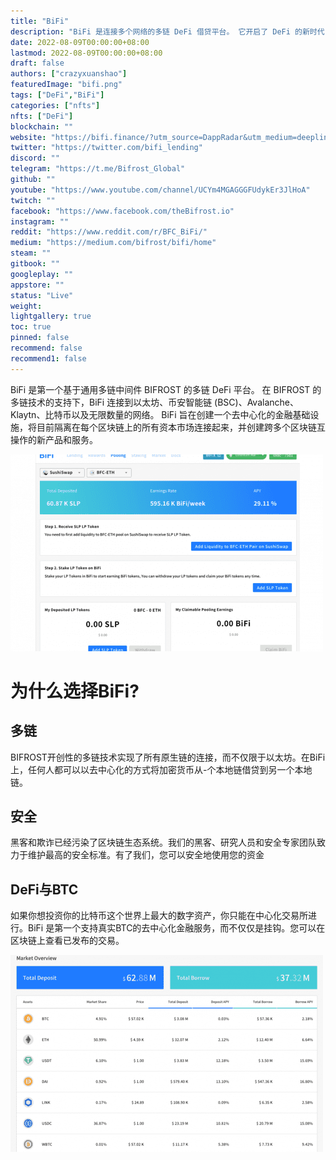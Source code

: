 ```yaml
---
title: "BiFi"
description: "BiFi 是连接多个网络的多链 DeFi 借贷平台。 它开启了 DeFi 的新时代，提供了第一个去中心化的比特币借贷。"
date: 2022-08-09T00:00:00+08:00
lastmod: 2022-08-09T00:00:00+08:00
draft: false
authors: ["crazyxuanshao"]
featuredImage: "bifi.png"
tags: ["DeFi","BiFi"]
categories: ["nfts"]
nfts: ["DeFi"]
blockchain: ""
website: "https://bifi.finance/?utm_source=DappRadar&utm_medium=deeplink&utm_campaign=visit-website"
twitter: "https://twitter.com/bifi_lending"
discord: ""
telegram: "https://t.me/Bifrost_Global"
github: ""
youtube: "https://www.youtube.com/channel/UCYm4MGAGGGFUdykEr3JlHoA"
twitch: ""
facebook: "https://www.facebook.com/theBifrost.io"
instagram: ""
reddit: "https://www.reddit.com/r/BFC_BiFi/"
medium: "https://medium.com/bifrost/bifi/home"
steam: ""
gitbook: ""
googleplay: ""
appstore: ""
status: "Live"
weight: 
lightgallery: true
toc: true
pinned: false
recommend: false
recommend1: false
---
```

<p>BiFi 是第一个基于通用多链中间件 BIFROST 的多链 DeFi 平台。 在 BIFROST 的多链技术的支持下，BiFi 连接到以太坊、币安智能链 (BSC)、Avalanche、Klaytn、比特币以及无限数量的网络。 BiFi 旨在创建一个去中心化的金融基础设施，将目前隔离在每个区块链上的所有资本市场连接起来，并创建跨多个区块链互操作的新产品和服务。</p>

![skdm](skdm.png)

# 为什么选择BiFi?

## 多链

BIFROST开创性的多链技术实现了所有原生链的连接，而不仅限于以太坊。在BiFi 上，任何人都可以以去中心化的方式将加密货币从-个本地链借贷到另一个本地链。

## 安全

黑客和欺诈已经污染了区块链生态系统。我们的黑客、研究人员和安全专家团队致力于维护最高的安全标准。有了我们，您可以安全地使用您的资金



## DeFi与BTC

如果你想投资你的比特币这个世界上最大的数字资产，你只能在中心化交易所进行。BiFi 是第一个支持真实BTC的去中心化金融服务，而不仅仅是挂钩。您可以在区块链上查看已发布的交易。

![isndg](isndg.png)